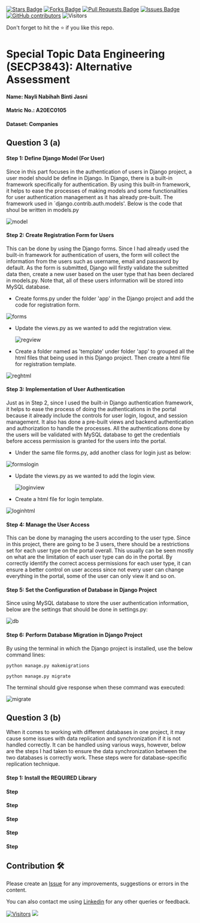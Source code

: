 <a href="https://github.com/drshahizan/SECP3843/stargazers"><img src="https://img.shields.io/github/stars/drshahizan/SECP3843" alt="Stars Badge"/></a>
<a href="https://github.com/drshahizan/SECP3843/network/members"><img src="https://img.shields.io/github/forks/drshahizan/SECP3843" alt="Forks Badge"/></a>
<a href="https://github.com/drshahizan/SECP3843/pulls"><img src="https://img.shields.io/github/issues-pr/drshahizan/SECP3843" alt="Pull Requests Badge"/></a>
<a href="https://github.com/drshahizan/SECP3843/issues"><img src="https://img.shields.io/github/issues/drshahizan/SECP3843" alt="Issues Badge"/></a>
<a href="https://github.com/drshahizan/SECP3843/graphs/contributors"><img alt="GitHub contributors" src="https://img.shields.io/github/contributors/drshahizan/SECP3843?color=2b9348"></a>
![Visitors](https://api.visitorbadge.io/api/visitors?path=https%3A%2F%2Fgithub.com%2Fdrshahizan%2FSECP3843&labelColor=%23d9e3f0&countColor=%23697689&style=flat)

Don't forget to hit the :star: if you like this repo.

# Special Topic Data Engineering (SECP3843): Alternative Assessment

#### Name: Nayli Nabihah Binti Jasni
#### Matric No.: A20EC0105
#### Dataset: Companies

## Question 3 (a)
#### Step 1: Define Django Model (For User)

Since in this part focuses in the authentication of users in Django project, a user model should be define in Django. In Django, there is a built-in framework specifically for authentication. By using this built-in framework, it helps to ease the processes of making models and some functionalities for user authentication management as it has already pre-built. The framework used in `django.contrib.auth.models'. Below is the code that shoul be written in models.py

![model](https://github.com/drshahizan/SECP3843/blob/main/submission/naylinabihah/question%203/files/images/models.png)
 
#### Step 2: Create Registration Form for Users

This can be done by using the Django forms.  Since I had already used the built-in framework for authentication of users, the form will collect the information from the users such as username, email and password by default. As the form is submitted, Django will firstly validate the submitted data then, create a new user based on the user type that has been declared in models.py. Note that, all of these users information will be stored into MySQL database.

- Create forms.py under the folder 'app' in the Django project and add the code for registration form.

![forms](https://github.com/drshahizan/SECP3843/blob/main/submission/naylinabihah/question%203/files/images/formspyreg.png)

- Update the views.py as we wanted to add the registration view.

  ![regview](https://github.com/drshahizan/SECP3843/blob/main/submission/naylinabihah/question%203/files/images/viewspyreg.png)
  
- Create a folder named as 'template' under folder 'app' to grouped all the html files that being used in this Django project. Then create a html file for registration template.

![reghtml](https://github.com/drshahizan/SECP3843/blob/main/submission/naylinabihah/question%203/files/images/reghtml.png)

#### Step 3: Implementation of User Authentication

Just as in Step 2, since I used the built-in Django authentication framework, it helps to ease the process of doing the authentications in the portal because it already include the controls for user login, logout, and session management. It also has done a pre-built views and backend authentication and authorization to handle the processes. All the authentications done by the users will be validated with MySQL database to get the credentials before access permission is granted for the users into the portal.

- Under the same file forms.py, add another class for login just as below:

![formslogin](https://github.com/drshahizan/SECP3843/blob/main/submission/naylinabihah/question%203/files/images/formspylogin.png)

- Update the views.py as we wanted to add the login view.

  ![loginview](https://github.com/drshahizan/SECP3843/blob/main/submission/naylinabihah/question%203/files/images/viewspylogin.png)
  
- Create a html file for login template.

![loginhtml](https://github.com/drshahizan/SECP3843/blob/main/submission/naylinabihah/question%203/files/images/loginhtml.png)


#### Step 4: Manage the User Access

This can be done by managing the users according to the user type. Since in this project, there are going to be 3 users, there should be a restrictions set for each user type on the portal overall. This usually can be seen mostly on what are the limitation of each user type can do in the portal. By correctly identify the correct access permissions for each user type, it can ensure a better control on user access since not every user can change everything in the portal, some of the user can only view it and so on.


#### Step 5: Set the Configuration of Database in Django Project

Since using MySQL database to store the user authentication information, below are the settings that should be done in settings.py:

![db](https://github.com/drshahizan/SECP3843/blob/main/submission/naylinabihah/question%203/files/images/db.png)
 
#### Step 6: Perform Database Migration in Django Project

By using the terminal in which the Django project is installed, use the below command lines:

```
python manage.py makemigrations
```
```
python manage.py migrate
```
The terminal should give response when these command was executed:

![migrate](https://github.com/drshahizan/SECP3843/blob/main/submission/naylinabihah/question%203/files/images/makemigrate.png)


## Question 3 (b)

When it comes to working with different databases in one project, it may cause some issues with data replication and synchronization if it is not handled correctly. It can be handled using various ways, however, below are the steps I had taken to ensure the data synchronization between the two databases is correctly work. These steps were for database-specific replication technique.

#### Step 1: Install the REQUIRED Library


#### Step 
#### Step 
#### Step 
#### Step 
#### Step 

## Contribution 🛠️
Please create an [Issue](https://github.com/drshahizan/special-topic-data-engineering/issues) for any improvements, suggestions or errors in the content.

You can also contact me using [Linkedin](https://www.linkedin.com/in/drshahizan/) for any other queries or feedback.

[![Visitors](https://api.visitorbadge.io/api/visitors?path=https%3A%2F%2Fgithub.com%2Fdrshahizan&labelColor=%23697689&countColor=%23555555&style=plastic)](https://visitorbadge.io/status?path=https%3A%2F%2Fgithub.com%2Fdrshahizan)
![](https://hit.yhype.me/github/profile?user_id=81284918)


